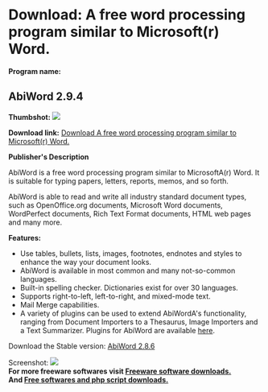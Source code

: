 # Download: A free word processing program similar to Microsoft(r) Word.

**Program name:**

## AbiWord 2.9.4

  
**Thumbshot:** ![](http://www.freewarefiles.com/screenshot/abiword_md.gif)   
  
**Download link:** [Download A free word processing program similar to Microsoft(r) Word.](http://freesoftwares.boysofts.com/AbiWord_program_13670.html)  
  


**Publisher's Description**  
  


AbiWord is a free word processing program similar to MicrosoftA(r) Word. It is suitable for typing papers, letters, reports, memos, and so forth. 

AbiWord is able to read and write all industry standard document types, such as OpenOffice.org documents, Microsoft Word documents, WordPerfect documents, Rich Text Format documents, HTML web pages and many more.

**Features:**

  * Use tables, bullets, lists, images, footnotes, endnotes and styles to enhance the way your document looks. 
  * AbiWord is available in most common and many not-so-common languages. 
  * Built-in spelling checker. Dictionaries exist for over 30 languages. 
  * Supports right-to-left, left-to-right, and mixed-mode text. 
  * Mail Merge capabilities. 
  * A variety of plugins can be used to extend AbiWordA's functionality, ranging from Document Importers to a Thesaurus, Image Importers and a Text Summarizer. 
Plugins for AbiWord are available [here](http://www.abisource.com/download/plugins.phtml). 

Download the Stable version: [AbiWord 2.8.6](http://www.abisource.com/downloads/abiword/2.8.6/Windows/abiword-setup-2.8.6.exe)

  
  
Screenshot: ![](http://www.freewarefiles.com/screenshot/abiword.gif)   
**For more freeware softwares visit [Freeware software downloads.](http://freesoftwares.boysofts.com/)**   
**And [Free softwares and php script downloads.](http://www.boysofts.com/)**
